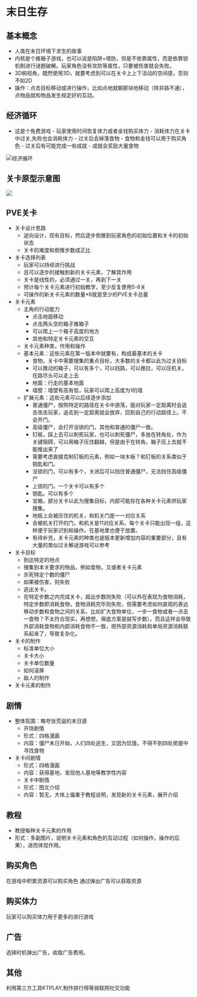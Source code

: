 末日生存
========

基本概念
--------

-	人类在末日环境下求生的故事
-	内核是个推箱子游戏，也可以说是陷阱+塔防，但是不依靠属性，而是依靠锁机制进行谜题破解。玩家角色没有攻防等属性，只要被伤害就会失败。
-	3D俯视角，既然使用3D，就要考虑到可以在关卡上上下活动的空间感，否则不如2D
-	操作：点击目标移动或进行操作，比如点地就朝那块地移动（除非路不通），点物品就和物品发生规定好的互动。

经济循环
--------

-	这是个免费游戏 - 玩家使用时间恢复体力或者金钱购买体力 - 消耗体力在关卡中过关,失败也会消耗体力 - 过关后会掉落食物 - 食物和金钱可以用于购买角色 - 过关后有可能完成一些成就 - 成就会奖励大量食物

![经济循环](http://7xjxhp.com1.z0.glb.clouddn.com/经济循环.png)

关卡原型示意图
--------------

![](http://7xjxhp.com1.z0.glb.clouddn.com/QQ截图20150804191201.png)

PVE关卡
-------

-	关卡设计思路
	-	逆向设计，现有目标，然后逐步倒推到玩家角色的初始位置和关卡的初始状态
	-	关卡的难度和倒推步数成正比
-	关卡选择列表
	-	玩家可以持续进行挑战
	-	且可以逐步的接触到新的关卡元素，了解其作用
	-	关卡是线性的，必须通过一关，再到下一关
	-	预计每个关卡元素进行初始教学，至少反复使用5-6关
	-	可操作的新关卡元素的数量*6就是至少的PVE关卡总量
-	关卡元素
	-	主角的行动能力
		-	点击地面移动
		-	点击两头空的箱子推箱子
		-	可以爬上一个箱子高度的地方
		-	其他和特定关卡元素的交互
	-	关卡元素种类，作用和操作
	-	基本元素：这些元素在第一版本中就要有，构成最基本的关卡
		-	食物，关卡中需要搜集的重点目标，大多数的关卡都以此为过关目标
		-	可以推动的箱子，可以有多个，可以挡路，可以推拉，可以压机关，在路尽头可以走上去
		-	地面：行走的基本地面
		-	墙壁：墙壁有高有低，玩家可以爬上高度为1的墙
	-	扩展元素：这些元素可以后续逐步添加
		-	普通僵尸，按照特定的路径在关卡中游荡，面对玩家一定距离时会追击攻击玩家，追击到一定距离就会放弃，回到自己的行动路径上。不会开门。
		-	高级僵尸，会打开没锁的门，其他和普通的僵尸一致。
		-	钉板，踩上去可以刺死玩家，也可以刺死僵尸，多放在转角处，作为关键阻碍，可以用箱子压住翻越，但是由于在转角，箱子压上去就不能推出来了
		-	需要考虑直接克制钉板的元素，例如一块木板？和钉板的关系类似于钥匙和门。
		-	没锁的门，可以有多个，关闭后可以挡住普通僵尸，无法挡住高级僵尸
		-	上锁的门。一个关卡可以有多个
		-	钥匙。可以有多个
		-	宝箱，部分关卡以此为搜集目标，内部可能存在各种关卡元素供玩家搜集。
		-	地板上会被压住的机关，和机关门是一一对应关系
		-	会被机关打开的门，和机关是11对应关系，每个关卡只能出现一组，这样便于玩家识别和操作。在基地里也便于放置。
		-	有待补充，关卡元素的种类也是版本更新增加内容的重要部分，且有大量的类似过关解谜游戏可以参考
-	关卡目标
	-	到达特定的地点
	-	搜集到本关要求的物品，例如食物，又或者关卡元素
	-	杀死特定个数的僵尸
	-	如果被伤害，则失败
	-	逃出关卡。
	-	在特定步数之内完成关卡，超出步数则失败（可以外在表现为食物消耗，特定步数即消耗食物，食物消耗完毕则失败，但需要考虑如何直观的表达移动步数和食物之间的关系，比如扩大食物单位，一步一食物或者一点击一食物？不太符合现实，再想想，保底方案是就写步数），而且这样会导致外部消耗食物和内部消耗食物不一致，把外部资源消耗和单局资源消耗联系起来了，导致复杂化。
-	关卡的制作
	-	标准单位大小
	-	关卡大小
	-	关卡单位数量
	-	如何滚屏
	-	敌人的制作
-	关卡元素的制作

剧情
----

-	整体氛围：略夸张荒诞的末日感
	-	开场剧情
	-	形式：四格漫画
	-	内容：僵尸末日开始，人们四处逃生，又因为饥饿，不得不到四处房屋中寻找食物
-	关卡间剧情
	-	形式：四格漫画
	-	内容：获得基地，发现他人基地等教学性内容
	-	关卡中剧情
	-	形式：图文介绍
	-	内容：暂无，大体上偏重于教程说明，发现新的关卡元素，展开介绍

教程
----

-	教授每种关卡元素的作用
-	形式：多副图片，说明关卡元素和角色的互动过程（如何操作，操作的后果），进而体现作用。

购买角色
--------

在游戏中积累资源可以购买角色 通过弹出广告可以获取资源

购买体力
--------

玩家可以购买体力用于更多的进行游戏

广告
----

选择时机弹出广告，收取广告费用。

其他
----

利用第三方工具KTPLAY,制作排行榜等弱联网社交功能
